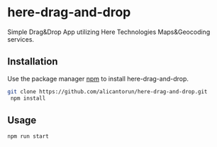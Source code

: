 # here-drag-and-drop

Simple Drag&Drop App utilizing Here Technologies Maps&Geocoding services.

## Installation

Use the package manager [npm](https://npmjs.com) to install here-drag-and-drop.

```bash
git clone https://github.com/alicantorun/here-drag-and-drop.git
 npm install 
```

## Usage

```bash
npm run start
```
